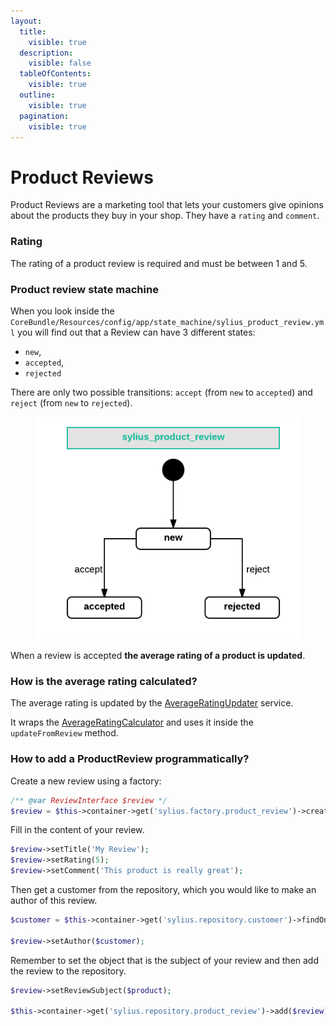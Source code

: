 ```yaml
---
layout:
  title:
    visible: true
  description:
    visible: false
  tableOfContents:
    visible: true
  outline:
    visible: true
  pagination:
    visible: true
---
```


# Product Reviews

Product Reviews are a marketing tool that lets your customers give opinions about the products they buy in your shop. They have a `rating` and `comment`.

### Rating

The rating of a product review is required and must be between 1 and 5.

### Product review state machine

When you look inside the `CoreBundle/Resources/config/app/state_machine/sylius_product_review.yml` you will find out that a Review can have 3 different states:

* `new`,
* `accepted`,
* `rejected`

There are only two possible transitions: `accept` (from `new` to `accepted`) and `reject` (from `new` to `rejected`).

<figure><img src="../../.gitbook/assets/sylius_product_review.png" alt=""><figcaption></figcaption></figure>

When a review is accepted **the average rating of a product is updated**.

### How is the average rating calculated?

The average rating is updated by the [AverageRatingUpdater](https://github.com/Sylius/Sylius/blob/master/src/Sylius/Bundle/ReviewBundle/Updater/AverageRatingUpdater.php) service.

It wraps the [AverageRatingCalculator](https://github.com/Sylius/Sylius/blob/master/src/Sylius/Component/Review/Calculator/AverageRatingCalculator.php) and uses it inside the `updateFromReview` method.

### How to add a ProductReview programmatically?

Create a new review using a factory:

```php
/** @var ReviewInterface $review */
$review = $this->container->get('sylius.factory.product_review')->createNew();
```

Fill in the content of your review.

```php
$review->setTitle('My Review');
$review->setRating(5);
$review->setComment('This product is really great');
```

Then get a customer from the repository, which you would like to make an author of this review.

```php
$customer = $this->container->get('sylius.repository.customer')->findOneBy(['email' => 'john.doe@test.com']);

$review->setAuthor($customer);
```

Remember to set the object that is the subject of your review and then add the review to the repository.

```php
$review->setReviewSubject($product);

$this->container->get('sylius.repository.product_review')->add($review);
```
